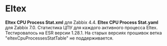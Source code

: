 # Eltex

**Eltex CPU Process Stat.xml** для Zabbix 4.4.
**Eltex CPU Process Stat.yaml** для Zabbix 7.0.
Статистика ЦПУ для каждого активного процесса Eltex. Тестировалось на ESR версии 1.28.1.
На старых версиях прошивок ветка "eltexCpuProcessesStatTable" не поддерживается.

